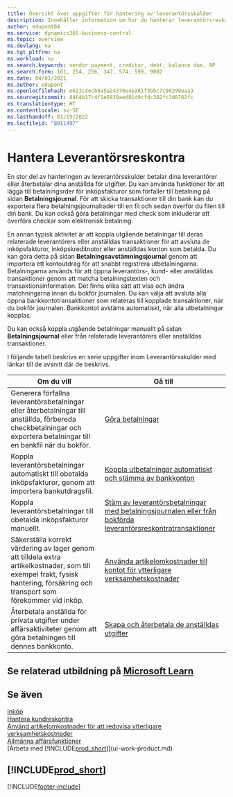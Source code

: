 ```yaml
---
title: Översikt över uppgifter för hantering av leverantörsskulder
description: Innehåller information om hur du hanterar leverantörsreskontra, till exempel betala fordringsägare eller koppla utgående betalningar till transaktioner för att stänga fakturor eller kreditnotor.
author: edupont04
ms.service: dynamics365-business-central
ms.topic: overview
ms.devlang: na
ms.tgt_pltfrm: na
ms.workload: na
ms.search.keywords: vendor payment, creditor, debt, balance due, AP
ms.search.form: 161, 254, 256, 347, 574, 599, 9002
ms.date: 04/01/2021
ms.author: edupont
ms.openlocfilehash: e623c4ecb9a5a24370e4e261f3bbc7c98299eaa3
ms.sourcegitcommit: 8464b37c4f1e5819aed81d9cfdc382fc3d0762fc
ms.translationtype: HT
ms.contentlocale: sv-SE
ms.lasthandoff: 01/19/2022
ms.locfileid: "8011497"
---
```

# <a name="managing-payables"></a>Hantera Leverantörsreskontra

En stor del av hanteringen av leverantörsskulder betalar dina leverantörer eller återbetalar dina anställda för utgifter. Du kan använda funktioner för att lägga till betalningsrder för inköpsfakturor som förfaller till betalning på sidan **Betalningsjournal**. För att skicka transaktioner till din bank kan du exportera flera betalningsjournalrader till en fil och sedan överför du filen till din bank. Du kan också göra betalningar med check som inkluderar att överföra checkar som elektronisk betalning.

En annan typisk aktivitet är att koppla utgående betalningar till deras relaterade leverantörers eller anställdas transaktioner för att avsluta de inköpsfakturor, inköpskreditnotor eller anställdas konton som betalda. Du kan göra detta på sidan **Betalningsavstämningsjournal** genom att importera ett kontoutdrag för att snabbt registrera utbetalningarna. Betalningarna används för att öppna leverantörs-, kund- eller anställdas transaktioner genom att matcha betalningstexten och transaktionsinformation. Det finns olika sätt att visa och ändra matchningarna innan du bokför journalen. Du kan välja att avsluta alla öppna bankkontotransaktioner som relateras till kopplade transaktioner, när du bokför journalen. Bankkontot avstäms automatiskt, när alla utbetalningar kopplas.

Du kan också koppla utgående betalningar manuellt på sidan **Betalningsjournal** eller från relaterade leverantörers eller anställdas transaktioner.

I följande tabell beskrivs en serie uppgifter inom Leverantörsskulder med länkar till de avsnitt där de beskrivs.

| Om du vill | Gå till |
| --- | --- |
| Generera förfallna leverantörsbetalningar eller återbetalningar till anställda, förbereda checkbetalningar och exportera betalningar till en bankfil när du bokför. |[Göra betalningar](payables-make-payments.md) |
| Koppla leverantörsbetalningar automatiskt till obetalda inköpsfakturor, genom att importera bankutdragsfil. |[Koppla utbetalningar automatiskt och stämma av bankkonton](receivables-apply-payments-auto-reconcile-bank-accounts.md) |
| Koppla leverantörsbetalningar till obetalda inköpsfakturor manuellt. |[Stäm av leverantörsbetalningar med betalningsjournalen eller från bokförda leverantörsreskontratransaktioner](payables-how-apply-purchase-transactions-manually.md) |
|Säkerställa korrekt värdering av lager genom att tilldela extra artikelkostnader, som till exempel frakt, fysisk hantering, försäkring och transport som förekommer vid inköp.|[Använda artikelomkostnader till kontot för ytterligare verksamhetskostnader](payables-how-assign-item-charges.md)|
|Återbetala anställda för privata utgifter under affärsaktiviteter genom att göra betalningen till dennes bankkonto.|[Skapa och återbetala de anställdas utgifter](finance-how-record-reimburse-employee-expenses.md)|

## <a name="see-related-training-at-microsoft-learn"></a>Se relaterad utbildning på [Microsoft Learn](/learn/paths/process-customer-vendor-payments-dynamics-365-business-central/)

## <a name="see-also"></a>Se även
[Inköp](purchasing-manage-purchasing.md)  
[Hantera kundreskontra](receivables-manage-receivables.md)  
[Använd artikelomkostnader för att redovisa ytterligare verksamhetskostnader](payables-how-assign-item-charges.md)  
[Allmänna affärsfunktioner](ui-across-business-areas.md)  
[Arbeta med [!INCLUDE[prod_short](includes/prod_short.md)]](ui-work-product.md)

## [!INCLUDE[prod_short](includes/free_trial_md.md)]  


[!INCLUDE[footer-include](includes/footer-banner.md)]